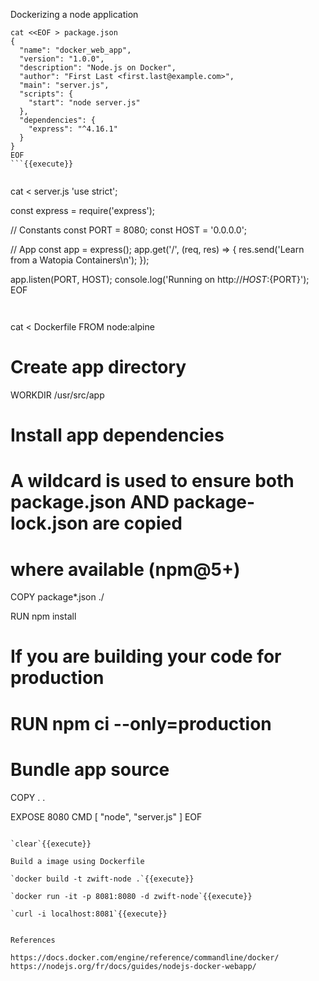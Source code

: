 Dockerizing a node application


```
cat <<EOF > package.json
{
  "name": "docker_web_app",
  "version": "1.0.0",
  "description": "Node.js on Docker",
  "author": "First Last <first.last@example.com>",
  "main": "server.js",
  "scripts": {
    "start": "node server.js"
  },
  "dependencies": {
    "express": "^4.16.1"
  }
}
EOF
```{{execute}}


```
cat <<EOF > server.js
'use strict';

const express = require('express');

// Constants
const PORT = 8080;
const HOST = '0.0.0.0';

// App
const app = express();
app.get('/', (req, res) => {
  res.send('Learn from a Watopia Containers\n');
});

app.listen(PORT, HOST);
console.log('Running on http://${HOST}:${PORT}');
EOF
```{{execute}}


```
cat <<EOF > Dockerfile
FROM node:alpine

# Create app directory
WORKDIR /usr/src/app

# Install app dependencies
# A wildcard is used to ensure both package.json AND package-lock.json are copied
# where available (npm@5+)
COPY package*.json ./

RUN npm install
# If you are building your code for production
# RUN npm ci --only=production

# Bundle app source
COPY . .

EXPOSE 8080
CMD [ "node", "server.js" ]
EOF
```{{execute}}

`clear`{{execute}}

Build a image using Dockerfile

`docker build -t zwift-node .`{{execute}}

`docker run -it -p 8081:8080 -d zwift-node`{{execute}}

`curl -i localhost:8081`{{execute}}


References

https://docs.docker.com/engine/reference/commandline/docker/
https://nodejs.org/fr/docs/guides/nodejs-docker-webapp/
